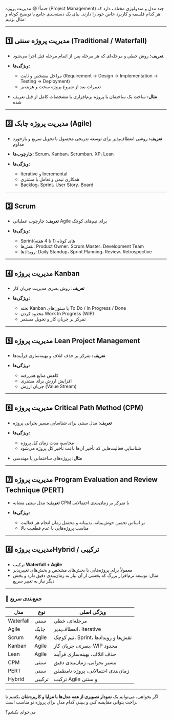 حتماً! 😄
مدیریت پروژه (Project Management) چند مدل و متدولوژی مختلف دارد که هر کدام فلسفه و کاربرد خاص خود را دارند. بیای یک دسته‌بندی جامع با توضیح کوتاه و مثال بزنیم:

---

## 1️⃣ **مدیریت پروژه سنتی (Traditional / Waterfall)**

* **تعریف:** روش خطی و مرحله‌ای که هر مرحله پس از اتمام مرحله قبل اجرا می‌شود.
* **ویژگی‌ها:**

  * مراحل مشخص و ثابت (Requirement → Design → Implementation → Testing → Deployment)
  * تغییرات بعد از شروع پروژه سخت و هزینه‌بر
* **مثال:** ساخت یک ساختمان یا پروژه نرم‌افزاری با مشخصات کامل از قبل تعریف شده

---

## 2️⃣ **مدیریت پروژه چابک (Agile)**

* **تعریف:** روشی انعطاف‌پذیر برای توسعه تدریجی محصول با تحویل سریع و بازخورد مداوم
* **چارچوب‌ها:** Scrum، Kanban، Scrumban، XP، Lean
* **ویژگی‌ها:**

  * Iterative و Incremental
  * همکاری تیمی و تعامل با مشتری
  * Backlog، Sprint، User Story، Board

---

## 3️⃣ **Scrum**

* **تعریف:** چارچوب عملیاتی Agile برای تیم‌های کوچک
* **ویژگی‌ها:**

  * Sprintهای کوتاه (1 تا 4 هفته)
  * نقش‌ها: Product Owner، Scrum Master، Development Team
  * رویدادها: Daily Standup، Sprint Planning، Review، Retrospective

---

## 4️⃣ مدیریت پروژه **Kanban**

* **تعریف:** روش بصری مدیریت جریان کار
* **ویژگی‌ها:**

  * تخته Kanban با ستون‌های To Do / In Progress / Done
  * محدود کردن Work In Progress (WIP)
  * تمرکز بر جریان کار و تحویل مستمر

---

## 5️⃣ مدیریت پروژه **Lean Project Management**

* **تعریف:** تمرکز بر حذف اتلاف و بهینه‌سازی فرآیندها
* **ویژگی‌ها:**

  * کاهش منابع هدررفته
  * افزایش ارزش برای مشتری
  * جریان ارزش (Value Stream)

---

## 6️⃣ مدیریت پروژه **Critical Path Method (CPM)**

* **تعریف:** مدل سنتی برای شناسایی مسیر بحرانی پروژه
* **ویژگی‌ها:**

  * محاسبه مدت زمان کل پروژه
  * شناسایی فعالیت‌هایی که تأخیر آن‌ها باعث تأخیر کل پروژه می‌شود
* **مثال:** پروژه‌های ساختمانی یا مهندسی

---

## 7️⃣ مدیریت پروژه **Program Evaluation and Review Technique (PERT)**

* **تعریف:** مدل سنتی مشابه CPM با تمرکز بر زمان‌بندی احتمالاتی
* **ویژگی‌ها:**

  * بر اساس تخمین خوش‌بینانه، بدبینانه و محتمل زمان انجام هر فعالیت
  * مناسب پروژه‌هایی با عدم قطعیت بالا

---

## 8️⃣ مدیریت پروژه**Hybrid / ترکیبی**

* ترکیب **Waterfall + Agile**
* معمولاً برای پروژه‌هایی با بخش‌های مشخص و بخش‌های تغییرپذیر
* مثال: توسعه نرم‌افزار بزرگ که بخشی از آن نیاز به زمان‌بندی دقیق دارد و بخش دیگر نیاز به تغییر سریع

---

### 🔹 جمع‌بندی سریع

| مدل       | نوع    | ویژگی اصلی                          |
| --------- | ------ | ----------------------------------- |
| Waterfall | سنتی   | مرحله‌ای، خطی                       |
| Agile     | چابک   | انعطاف‌پذیر، Iterative              |
| Scrum     | Agile  | تیم کوچک، Sprint، نقش‌ها و رویدادها |
| Kanban    | Agile  | بصری، جریان کار، WIP محدود          |
| Lean      | Agile  | حذف اتلاف، بهینه‌سازی فرآیند        |
| CPM       | سنتی   | مسیر بحرانی، زمان‌بندی دقیق         |
| PERT      | سنتی   | زمان‌بندی احتمالاتی، پروژه نامطمئن  |
| Hybrid    | ترکیبی | ترکیب Agile و سنتی                  |

---

اگر بخواهی، می‌توانم یک **نمودار تصویری از همه مدل‌ها با مزایا و کاربردشان** بکشم تا راحت بتوانی مقایسه کنی و ببینی کدام مدل برای پروژه تو مناسب است.

می‌خوای بکشم؟
